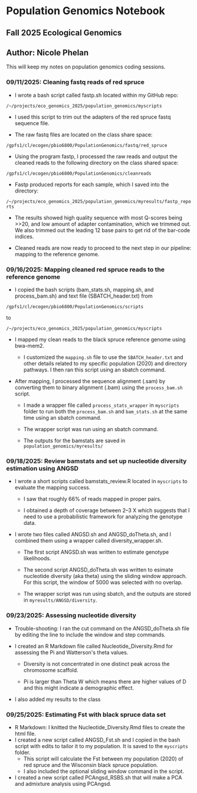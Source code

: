 # Population Genomics Notebook

## Fall 2025 Ecological Genomics

## Author: Nicole Phelan

This will keep my notes on population genomics coding sessions.

### 09/11/2025: Cleaning fastq reads of red spruce

-   I wrote a bash script called fastp.sh located within my GitHub repo:

`/~/projects/eco_genomics_2025/population_genomics/myscripts`

-   I used this script to trim out the adapters of the red spruce fastq sequence file.

-   The raw fastq files are located on the class share space:

`/gpfs1/cl/ecogen/pbio6800/PopulationGenomics/fastq/red_spruce`

-   Using the program fastp, I processed the raw reads and output the cleaned reads to the following directory on the class shared space:

`/gpfs1/cl/ecogen/pbio6800/PopulationGenomics/cleanreads`

-   Fastp produced reports for each sample, which I saved into the directory:

`/~/projects/eco_genomics_2025/population_genomics/myresults/fastp_reports`

-   The results showed high quality sequence with most Q-scores being \>\>20, and low amount of adapter contamination, which we trimmed out. We also trimmed out the leading 12 base pairs to get rid of the bar-code indices.

-   Cleaned reads are now ready to proceed to the next step in our pipeline: mapping to the reference genome.

### 09/16/2025: Mapping cleaned red spruce reads to the reference genome

-   I copied the bash scripts (bam_stats.sh, mapping.sh, and process_bam.sh) and text file (SBATCH_header.txt) from

`/gpfs1/cl/ecogen/pbio6800/PopulationGenomics/scripts`

to

`/~/projects/eco_genomics_2025/population_genomics/myscripts`

-   I mapped my clean reads to the black spruce reference genome using bwa-mem2.

    -   I customized the `mapping.sh` file to use the `SBATCH_header.txt` and other details related to my specific population (2020) and directory pathways. I then ran this script using an sbatch command.

-   After mapping, I processed the sequence alignment (.sam) by converting them to binary alignment (.bam) using the `process_bam.sh` script.

    -   I made a wrapper file called `process_stats_wrapper` in `myscripts` folder to run both the `process_bam.sh` and `bam_stats.sh` at the same time using an sbatch command.

    -   The wrapper script was run using an sbatch command.

    -   The outputs for the bamstats are saved in `population_genomics/myresults/`

### 09/18/2025: Review bamstats and set up nucleotide diversity estimation using ANGSD

-   I wrote a short scripts called bamstats_review.R located in `myscripts` to evaluate the mapping success.

    -   I saw that roughly 66% of reads mapped in proper pairs.

    -   I obtained a depth of coverage between 2–3 X which suggests that I need to use a probabilistic framework for analyzing the genotype data.

-   I wrote two files called ANGSD.sh and ANGSD_doTheta.sh, and I combined them using a wrapper called diversity_wrapper.sh.

    -   The first script ANGSD.sh was written to estimate genotype likelihoods.

    -   The second script ANGSD_doTheta.sh was written to esimate nucleotide diversity (aka theta) using the sliding window approach. For this script, the window of 5000 was selected with no overlap.

    -   The wrapper script was run using sbatch, and the outputs are stored in `myresults/ANGSD/diversity`.

### 09/23/2025: Assessing nucleotide diversity

-   Trouble-shooting: I ran the cut command on the ANGSD_doTheta.sh file by editing the line to include the window and step commands.

-   I created an R Markdown file called Nucleotide_Diversity.Rmd for assessing the Pi and Watterson's theta values.

    -   Diversity is not concentrated in one distinct peak across the chromosome scaffold.

    -   Pi is larger than Theta W which means there are higher values of D and this might indicate a demographic effect.

-   I also added my results to the class

### 09/25/2025: Estimating Fst with black spruce data set

-   R Markdown: I knitted the Nucleotide_Diversity.Rmd files to create the html file.
-   I created a new script called ANGSD_Fst.sh and I copied in the bash script with edits to tailor it to my population. It is saved to the `myscripts` folder.
    -   This script will calculate the Fst between my population (2020) of red spruce and the Wisconsin black spruce population.
    -   I also included the optional sliding window command in the script.
-   I created a new script called PCAngsd_RSBS.sh that will make a PCA and admixture analysis using PCAngsd.
